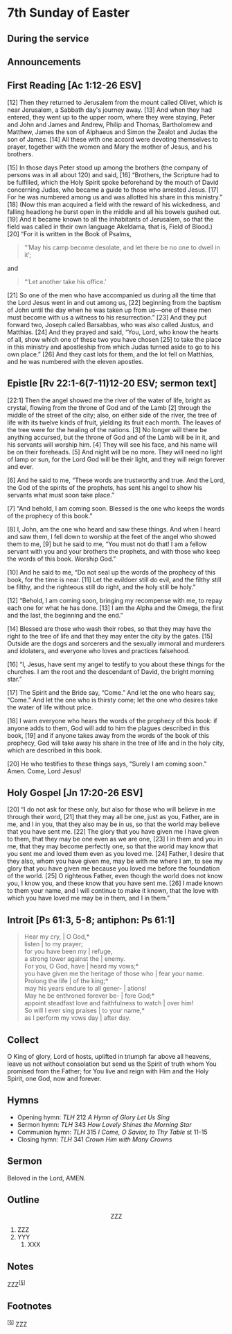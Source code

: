 <head>
<meta charset="utf-8">
<style>
th { text-align: center; font-weight: bold; vertical-align: baseline; border: 3px solid blue; }
td { border: 1px solid black; padding: 10px; }
.h { visibility: hidden; }
</style>
<title>sermon</title>
</head>

# 7th Sunday of Easter

## During the service


## Announcements


## First Reading [Ac 1:12-26 ESV]

[12] Then they returned to Jerusalem from the mount called Olivet, which is near Jerusalem, a Sabbath day's journey away. [13] And when they had entered, they went up to the upper room, where they were staying, Peter and John and James and Andrew, Philip and Thomas, Bartholomew and Matthew, James the son of Alphaeus and Simon the Zealot and Judas the son of James. [14] All these with one accord were devoting themselves to prayer, together with the women and Mary the mother of Jesus, and his brothers.

[15] In those days Peter stood up among the brothers (the company of persons was in all about 120) and said, [16] “Brothers, the Scripture had to be fulfilled, which the Holy Spirit spoke beforehand by the mouth of David concerning Judas, who became a guide to those who arrested Jesus. [17] For he was numbered among us and was allotted his share in this ministry.” [18] (Now this man acquired a field with the reward of his wickedness, and falling headlong he burst open in the middle and all his bowels gushed out. [19] And it became known to all the inhabitants of Jerusalem, so that the field was called in their own language Akeldama, that is, Field of Blood.) [20] “For it is written in the Book of Psalms,

> “‘May his camp become desolate, and let there be no one to dwell in it’;

and

> “‘Let another take his office.’

[21] So one of the men who have accompanied us during all the time that the Lord Jesus went in and out among us, [22] beginning from the baptism of John until the day when he was taken up from us—one of these men must become with us a witness to his resurrection.” [23] And they put forward two, Joseph called Barsabbas, who was also called Justus, and Matthias. [24] And they prayed and said, “You, Lord, who know the hearts of all, show which one of these two you have chosen [25] to take the place in this ministry and apostleship from which Judas turned aside to go to his own place.” [26] And they cast lots for them, and the lot fell on Matthias, and he was numbered with the eleven apostles.


## Epistle [Rv 22:1-6(7-11)12-20 ESV; sermon text]

[22:1] Then the angel showed me the river of the water of life, bright as crystal, flowing from the throne of God and of the Lamb [2] through the middle of the street of the city; also, on either side of the river, the tree of life with its twelve kinds of fruit, yielding its fruit each month. The leaves of the tree were for the healing of the nations. [3] No longer will there be anything accursed, but the throne of God and of the Lamb will be in it, and his servants will worship him. [4] They will see his face, and his name will be on their foreheads. [5] And night will be no more. They will need no light of lamp or sun, for the Lord God will be their light, and they will reign forever and ever.

[6] And he said to me, “These words are trustworthy and true. And the Lord, the God of the spirits of the prophets, has sent his angel to show his servants what must soon take place.”

[7] “And behold, I am coming soon. Blessed is the one who keeps the words of the prophecy of this book.”

[8] I, John, am the one who heard and saw these things. And when I heard and saw them, I fell down to worship at the feet of the angel who showed them to me, [9] but he said to me, “You must not do that! I am a fellow servant with you and your brothers the prophets, and with those who keep the words of this book. Worship God.”

[10] And he said to me, “Do not seal up the words of the prophecy of this book, for the time is near. [11] Let the evildoer still do evil, and the filthy still be filthy, and the righteous still do right, and the holy still be holy.”

[12] “Behold, I am coming soon, bringing my recompense with me, to repay each one for what he has done. [13] I am the Alpha and the Omega, the first and the last, the beginning and the end.”

[14] Blessed are those who wash their robes, so that they may have the right to the tree of 
life and that they may enter the city by the gates. [15] Outside are the dogs and sorcerers and the sexually immoral and murderers and idolaters, and everyone who loves and practices falsehood.

[16] “I, Jesus, have sent my angel to testify to you about these things for the churches. I am the root and the descendant of David, the bright morning star.”

[17] The Spirit and the Bride say, “Come.” And let the one who hears say, “Come.” And let the one who is thirsty come; let the one who desires take the water of life without price.

[18] I warn everyone who hears the words of the prophecy of this book: if anyone adds to them, God will add to him the plagues described in this book, [19] and if anyone takes away from the words of the book of this prophecy, God will take away his share in the tree of life and in the holy city, which are described in this book.

[20] He who testifies to these things says, “Surely I am coming soon.” Amen. Come, Lord Jesus!

## Holy Gospel [Jn 17:20-26 ESV]

[20] “I do not ask for these only, but also for those who will believe in me through their word, [21] that they may all be one, just as you, Father, are in me, and I in you, that they also may be in us, so that the world may believe that you have sent me. [22] The glory that you have given me I have given to them, that they may be one even as we are one, [23] I in them and you in me, that they may become perfectly one, so that the world may know that you sent me and loved them even as you loved me. [24] Father, I desire that they also, whom you have given me, may be with me where I am, to see my glory that you have given me because you loved me before the foundation of the world. [25] O righteous Father, even though the world does not know you, I know you, and these know that you have sent me. [26] I made known to them your name, and I will continue to make it known, that the love with which you have loved me may be in them, and I in them.”


## Introit [Ps 61:3, 5-8; antiphon: Ps 61:1]

> Hear my cry, | O God,*  
> listen | to my prayer;  
> for you have been my | refuge,  
> a strong tower against the | enemy.  
> For you, O God, have | heard my vows;*  
> you have given me the heritage of those who | fear your name.  
> Prolong the life | of the king;*  
> may his years endure to all gener- | ations!  
> May he be enthroned forever be- | fore God;*  
> appoint steadfast love and faithfulness to watch | over him!  
> So will I ever sing praises | to your name,*  
> as I perform my vows day | after day.  

## Collect

O King of glory, Lord of hosts,
uplifted in triumph far above all heavens,
leave us not without consolation
but send us the Spirit of truth whom You promised from the Father;
for You live and reign with Him and the Holy Spirit,
one God, now and forever.

## Hymns

* Opening hymn: _TLH_ 212 _A Hymn of Glory Let Us Sing_
* Sermon hymn: _TLH_ 343 _How Lovely Shines the Morning Star_
* Communion hymn: _TLH_ 315 _I Come, O Savior, to Thy Table_ st 11-15
* Closing hymn: _TLH_ 341 _Crown Him with Many Crowns_

## Sermon

Beloved in the Lord, AMEN.

## Outline

<center>ZZZ</center>

1. ZZZ
1. YYY
    1. XXX

## Notes



ZZZ<sup>[<a name="id0002" href="#ftn.id0002">§</a>]</sup>

## Footnotes

<sup>[<a name="ftn.id0002" href="#id0002">§</a>]</sup>
ZZZ
